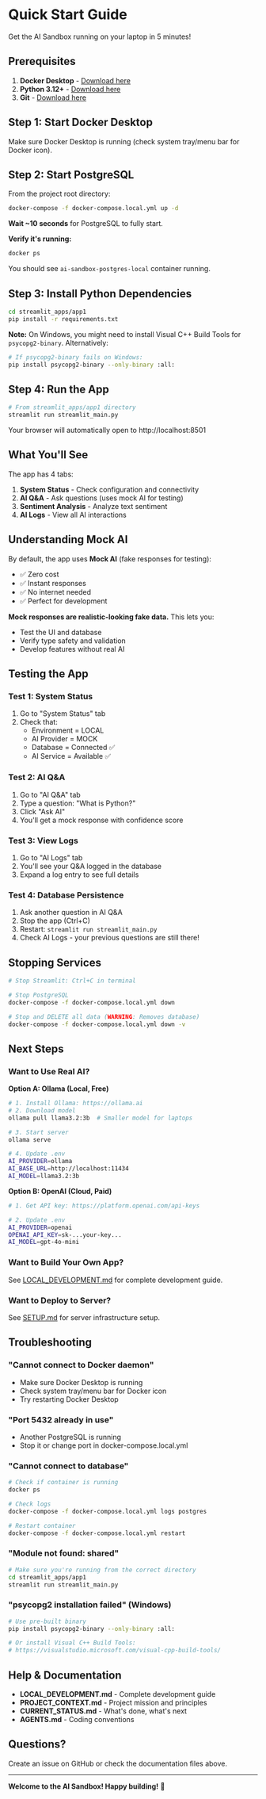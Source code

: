 # Quick Start Guide

Get the AI Sandbox running on your laptop in 5 minutes!

## Prerequisites

1. **Docker Desktop** - [Download here](https://www.docker.com/products/docker-desktop/)
2. **Python 3.12+** - [Download here](https://www.python.org/downloads/)
3. **Git** - [Download here](https://git-scm.com/downloads)

## Step 1: Start Docker Desktop

Make sure Docker Desktop is running (check system tray/menu bar for Docker icon).

## Step 2: Start PostgreSQL

From the project root directory:

```bash
docker-compose -f docker-compose.local.yml up -d
```

**Wait ~10 seconds** for PostgreSQL to fully start.

**Verify it's running:**
```bash
docker ps
```

You should see `ai-sandbox-postgres-local` container running.

## Step 3: Install Python Dependencies

```bash
cd streamlit_apps/app1
pip install -r requirements.txt
```

**Note:** On Windows, you might need to install Visual C++ Build Tools for `psycopg2-binary`. Alternatively:
```bash
# If psycopg2-binary fails on Windows:
pip install psycopg2-binary --only-binary :all:
```

## Step 4: Run the App

```bash
# From streamlit_apps/app1 directory
streamlit run streamlit_main.py
```

Your browser will automatically open to http://localhost:8501

## What You'll See

The app has 4 tabs:

1. **System Status** - Check configuration and connectivity
2. **AI Q&A** - Ask questions (uses mock AI for testing)
3. **Sentiment Analysis** - Analyze text sentiment
4. **AI Logs** - View all AI interactions

## Understanding Mock AI

By default, the app uses **Mock AI** (fake responses for testing):
- ✅ Zero cost
- ✅ Instant responses
- ✅ No internet needed
- ✅ Perfect for development

**Mock responses are realistic-looking fake data.** This lets you:
- Test the UI and database
- Verify type safety and validation
- Develop features without real AI

## Testing the App

### Test 1: System Status
1. Go to "System Status" tab
2. Check that:
   - Environment = LOCAL
   - AI Provider = MOCK
   - Database = Connected ✅
   - AI Service = Available ✅

### Test 2: AI Q&A
1. Go to "AI Q&A" tab
2. Type a question: "What is Python?"
3. Click "Ask AI"
4. You'll get a mock response with confidence score

### Test 3: View Logs
1. Go to "AI Logs" tab
2. You'll see your Q&A logged in the database
3. Expand a log entry to see full details

### Test 4: Database Persistence
1. Ask another question in AI Q&A
2. Stop the app (Ctrl+C)
3. Restart: `streamlit run streamlit_main.py`
4. Check AI Logs - your previous questions are still there!

## Stopping Services

```bash
# Stop Streamlit: Ctrl+C in terminal

# Stop PostgreSQL
docker-compose -f docker-compose.local.yml down

# Stop and DELETE all data (WARNING: Removes database)
docker-compose -f docker-compose.local.yml down -v
```

## Next Steps

### Want to Use Real AI?

**Option A: Ollama (Local, Free)**
```bash
# 1. Install Ollama: https://ollama.ai
# 2. Download model
ollama pull llama3.2:3b  # Smaller model for laptops

# 3. Start server
ollama serve

# 4. Update .env
AI_PROVIDER=ollama
AI_BASE_URL=http://localhost:11434
AI_MODEL=llama3.2:3b
```

**Option B: OpenAI (Cloud, Paid)**
```bash
# 1. Get API key: https://platform.openai.com/api-keys

# 2. Update .env
AI_PROVIDER=openai
OPENAI_API_KEY=sk-...your-key...
AI_MODEL=gpt-4o-mini
```

### Want to Build Your Own App?

See [LOCAL_DEVELOPMENT.md](LOCAL_DEVELOPMENT.md) for complete development guide.

### Want to Deploy to Server?

See [SETUP.md](SETUP.md) for server infrastructure setup.

## Troubleshooting

### "Cannot connect to Docker daemon"
- Make sure Docker Desktop is running
- Check system tray/menu bar for Docker icon
- Try restarting Docker Desktop

### "Port 5432 already in use"
- Another PostgreSQL is running
- Stop it or change port in docker-compose.local.yml

### "Cannot connect to database"
```bash
# Check if container is running
docker ps

# Check logs
docker-compose -f docker-compose.local.yml logs postgres

# Restart container
docker-compose -f docker-compose.local.yml restart
```

### "Module not found: shared"
```bash
# Make sure you're running from the correct directory
cd streamlit_apps/app1
streamlit run streamlit_main.py
```

### "psycopg2 installation failed" (Windows)
```bash
# Use pre-built binary
pip install psycopg2-binary --only-binary :all:

# Or install Visual C++ Build Tools:
# https://visualstudio.microsoft.com/visual-cpp-build-tools/
```

## Help & Documentation

- **LOCAL_DEVELOPMENT.md** - Complete development guide
- **PROJECT_CONTEXT.md** - Project mission and principles
- **CURRENT_STATUS.md** - What's done, what's next
- **AGENTS.md** - Coding conventions

## Questions?

Create an issue on GitHub or check the documentation files above.

---

**Welcome to the AI Sandbox! Happy building!** 🚀
